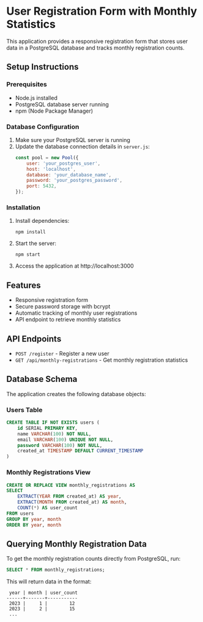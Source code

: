 # User Registration Form with Monthly Statistics

This application provides a responsive registration form that stores user data in a PostgreSQL database and tracks monthly registration counts.

## Setup Instructions

### Prerequisites
- Node.js installed
- PostgreSQL database server running
- npm (Node Package Manager)

### Database Configuration
1. Make sure your PostgreSQL server is running
2. Update the database connection details in `server.js`:
   ```javascript
   const pool = new Pool({
       user: 'your_postgres_user',
       host: 'localhost',
       database: 'your_database_name',
       password: 'your_postgres_password',
       port: 5432,
   });
   ```

### Installation
1. Install dependencies:
   ```
   npm install
   ```

2. Start the server:
   ```
   npm start
   ```

3. Access the application at http://localhost:3000

## Features
- Responsive registration form
- Secure password storage with bcrypt
- Automatic tracking of monthly user registrations
- API endpoint to retrieve monthly statistics

## API Endpoints
- `POST /register` - Register a new user
- `GET /api/monthly-registrations` - Get monthly registration statistics

## Database Schema
The application creates the following database objects:

### Users Table
```sql
CREATE TABLE IF NOT EXISTS users (
    id SERIAL PRIMARY KEY,
    name VARCHAR(100) NOT NULL,
    email VARCHAR(100) UNIQUE NOT NULL,
    password VARCHAR(100) NOT NULL,
    created_at TIMESTAMP DEFAULT CURRENT_TIMESTAMP
)
```

### Monthly Registrations View
```sql
CREATE OR REPLACE VIEW monthly_registrations AS
SELECT 
    EXTRACT(YEAR FROM created_at) AS year,
    EXTRACT(MONTH FROM created_at) AS month,
    COUNT(*) AS user_count
FROM users
GROUP BY year, month
ORDER BY year, month
```

## Querying Monthly Registration Data
To get the monthly registration counts directly from PostgreSQL, run:

```sql
SELECT * FROM monthly_registrations;
```

This will return data in the format:
```
 year | month | user_count
------+-------+-----------
 2023 |     1 |        12
 2023 |     2 |        15
 ...
```